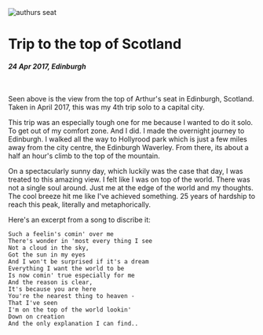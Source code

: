 <img class='img img--left img--grow' src='https://raw.githubusercontent.com/sreeramofficial/blog-posts/master/img/photos/arthurs-seat.jpg' alt='authurs seat' title='top of scotland' />

# Trip to the top of Scotland

#### _24 Apr 2017, Edinburgh_

&nbsp;

Seen above is the view from the top of Arthur's seat in Edinburgh, Scotland.
Taken in April 2017, this was my 4th trip solo to a capital city.

This trip was an especially tough one for me because I wanted to do it solo. To
get out of my comfort zone. And I did. I made the overnight journey to
Edinburgh. I walked all the way to Hollyrood park which is just a few miles away
from the city centre, the Edinburgh Waverley. From there, its about a half an
hour's climb to the top of the mountain.

On a spectacularly sunny day, which luckily was the case that day, I was treated
to this amazing view. I felt like I was on top of the world. There was not a
single soul around. Just me at the edge of the world and my thoughts. The cool
breeze hit me like I've achieved something. 25 years of hardship to reach this
peak, literally and metaphorically.

Here's an excerpt from a song to discribe it:

    Such a feelin's comin' over me
    There's wonder in 'most every thing I see
    Not a cloud in the sky,
    Got the sun in my eyes
    And I won't be surprised if it's a dream
    Everything I want the world to be
    Is now comin' true especially for me
    And the reason is clear,
    It's because you are here
    You're the nearest thing to heaven -
    That I've seen
    I'm on the top of the world lookin'
    Down on creation
    And the only explanation I can find..

&nbsp;
